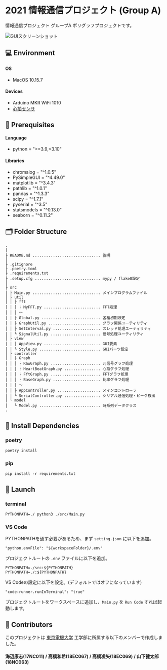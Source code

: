 # 2021 情報通信プロジェクト (Group A)

情報通信プロジェクト グループA ポリグラフプロジェクトです。

<img alt="GUIスクリーンショット" src="https://user-images.githubusercontent.com/2655028/136725715-44bbc6ae-ea1e-4e80-821c-a9c4fb136bf9.png">

## 💻 Environment

#### OS

* MacOS 10.15.7

#### Devices

* Arduino MKR WiFi 1010
* [心拍センサ](https://pulsesensor.com/)

## 🧰 Prerequisites
#### Language

* python = ">=3.9,<3.10"

#### Libraries

* chromalog = "^1.0.5"
* PySimpleGUI = "^4.49.0"
* matplotlib = "^3.4.3"
* pathlib = "^1.0.1"
* pandas = "^1.3.3"
* scipy = "^1.7.1"
* pyserial = "^3.5"
* statsmodels = "^0.13.0"
* seaborn = "^0.11.2"

## 🗂 Folder Structure

```
.
│
├ README.md .............................. 説明
│
├ .gitignore
├ .poetry.toml
├ .requirements.txt
├ .setup.cfg ............................. mypy / flake8設定
│
├ src
│ ├ Main.py .............................. メインプログラムファイル
│ ├ util
│ │ ├ fft
│ │ │ ├ MyFFT.py ......................... FFT処理
│ │ │ 〜
│ │ ├ Global.py .......................... 各種初期設定
│ │ ├ GraphUtil.py ....................... グラフ関係ユーティリティ
│ │ ├ SetInterval.py ..................... スレッド処理ユーティリティ
│ │ └ SignalUtil.py ...................... 信号処理ユーティリティ
│ ├ view
│ │ │ AppView.py ......................... GUI要素
│ │ └ Style.py ........................... GUIパーツ設定
│ ├ controller
│ │ ├ Graph
│ │ │ ├ RawGraph.py ...................... 元信号グラフ処理
│ │ │ ├ HeartBeatGraph.py ................ 心拍グラフ処理
│ │ │ ├ FftGraph.py ...................... FFTグラフ処理
│ │ │ ├ BaseGraph.py ..................... 比率グラフ処理
│ │ │ 〜
│ │ ├ AppController.py ................... メインコントローラ
│ │ └ SerialController.py ................ シリアル通信処理・ピーク検出
│ └ model
│   └ Model.py ........................... 時系列データクラス
.
```

## 🔧 Install Dependencies

### poetry

```
poetry install
```

### pip

```
pip install -r requirements.txt
```

## 🎯 Launch

### terminal

```
PYTHONPATH=./ python3 ./src/Main.py
```

### VS Code

PYTHONPATHを通す必要があるため、まず `setting.json` に以下を追加。

```
"python.envFile": "${workspaceFolder}/.env"
```
プロジェクトルートの `.env` ファイルに以下を追加。
```
PYTHONPATH=./src:${PYTHONPATH}
PYTHONPATH=./:${PYTHONPATH}
```
VS Codeの設定に以下を設定。(デフォルトではオフになっています)
```
"code-runner.runInTerminal": "true"
```
プロジェクトルートをワークスペースに追加し、`Main.py` を `Run Code` すれば起動します。


## 🙆 Contributors

このプロジェクトは [東京電機大学](https://www.dendai.ac.jp/) 工学部に所属する以下のメンバーで作成しました。

#### 海辺康志(17NC011) / 高橋和希(18EC067) / 高橋凌矢(18EC069) / 山下健太郎(18NC063)

